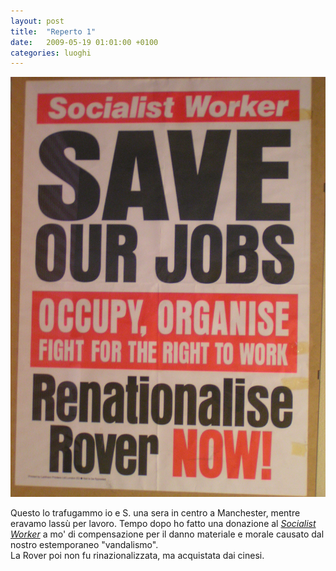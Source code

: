 ```yaml
---
layout: post
title:  "Reperto 1"
date:   2009-05-19 01:01:00 +0100
categories: luoghi
---
```

![Poster del Socialist Worker](/uploads/2009/05/reperto_1.jpg "Poster del Socialist Worker")

Questo lo trafugammo io e S. una sera in centro a Manchester, mentre eravamo lassù per lavoro.
Tempo dopo ho fatto una donazione al *[Socialist Worker](http://www.socialistworker.co.uk/)* a mo' di compensazione per il danno materiale e morale causato dal nostro estemporaneo "vandalismo".  
La Rover poi non fu rinazionalizzata, ma acquistata dai cinesi.
